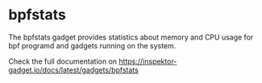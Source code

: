 # bpfstats

The bpfstats gadget provides statistics about memory and CPU usage for bpf
programd and gadgets running on the system.

Check the full documentation on https://inspektor-gadget.io/docs/latest/gadgets/bpfstats
